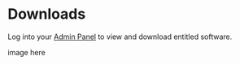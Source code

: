 # Downloads

Log into your [Admin Panel](https://collab.cloud) to view and download entitled software.

image here
